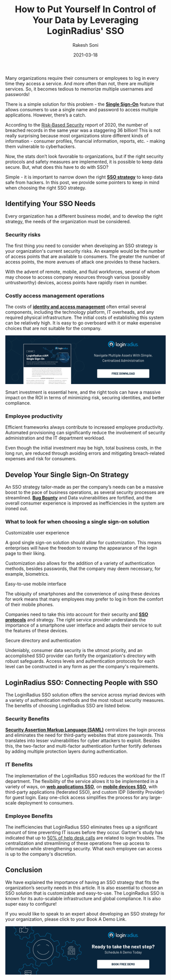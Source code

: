 ﻿---
title: "How to Put Yourself In Control of Your Data by Leveraging LoginRadius' SSO"
date: "2021-03-18"
coverImage: "sso-loginradius.webp"
tags: ["customer-experience"]
featured: false 
author: "Rakesh Soni"
description: "An SSO strategy tailor-made as per the company’s needs can be a massive boost to the pace of business operations, as several security processes are streamlined. Data vulnerabilities are fortified, and the overall consumer experience is improved as inefficiencies in the system are ironed out."
metatitle: "How to Put Yourself In Control of Your Data by Leveraging LoginRadius' SSO"
metadescription: "Become the master of your data by leveraging the LoginRadius’ SSO. In this post, we have provided some pointers to keep in mind when choosing the right SSO strategy."
---


Many organizations require their consumers or employees to log in every time they access a service. And more often than not, there are multiple services. So, it becomes tedious to memorize multiple usernames and passwords!

There is a simple solution for this problem - the **[Single Sign-On](https://www.loginradius.com/blog/identity/2020/09/best-sso-providers-loginradius/)** feature that allows consumers to use a single name and password to access multiple applications. However, there’s a catch.


According to the [Risk-Based Security](https://pages.riskbasedsecurity.com/hubfs/Reports/2020/2020%20Q3%20Data%20Breach%20QuickView%20Report.pdf) report of 2020, the number of breached records in the same year was a staggering 36 billion! This is not really surprising because most organizations store different kinds of information - consumer profiles, financial information, reports, etc. - making them vulnerable to cyberhackers.

  

Now, the stats don’t look favorable to organizations, but if the right security protocols and safety measures are implemented, it is possible to keep data secure. But, what does this have to do with SSO?

Simple - it is important to narrow down the right **[SSO strategy](https://www.loginradius.com/single-sign-on/)** to keep data safe from hackers. In this post, we provide some pointers to keep in mind when choosing the right SSO strategy.

## Identifying Your SSO Needs

Every organization has a different business model, and to develop the right strategy, the needs of the organization must be considered.

### Security risks

The first thing you need to consider when developing an SSO strategy is your organization's current security risks. An example would be the number of access points that are available to consumers. The greater the number of access points, the more avenues of attack one provides to these hackers.

With the advent of remote, mobile, and fluid workforces, several of whom may choose to access company resources through various (possibly untrustworthy) devices, access points have rapidly risen in number.

### Costly access management operations

The costs of **[identity and access management](https://www.loginradius.com/blog/identity/2021/01/what-is-iam/)** often entail several components, including the technology platform, IT overheads, and any required physical infrastructure. The initial costs of establishing this system can be relatively high. It is easy to go overboard with it or make expensive choices that are not suitable for the company.

[![SSO-loginradius](LoginRadius-Single-Sign-on.webp)](https://www.loginradius.com/single-sign-on/)

Smart investment is essential here, and the right tools can have a massive impact on the ROI in terms of minimizing risk, securing identities, and better compliance.

### Employee productivity

Efficient frameworks always contribute to increased employee productivity. Automated provisioning can significantly reduce the involvement of security administration and the IT department workload.


Even though the initial investment may be high, total business costs, in the long run, are reduced through avoiding errors and mitigating breach-related expenses and risk for consumers.

  

## Develop Your Single Sign-On Strategy

An SSO strategy tailor-made as per the company’s needs can be a massive boost to the pace of business operations, as several security processes are streamlined. **[Bug Bounty](https://www.loginradius.com/bug-bounty/)** and Data vulnerabilities are fortified, and the overall consumer experience is improved as inefficiencies in the system are ironed out.

### What to look for when choosing a single sign-on solution

Customizable user experience

A good single sign-on solution should allow for customization. This means enterprises will have the freedom to revamp the appearance of the login page to their liking.

Customization also allows for the addition of a variety of authentication methods, besides passwords, that the company may deem necessary, for example, biometrics.


Easy-to-use mobile interface

The ubiquity of smartphones and the convenience of using these devices for work means that many employees may prefer to log in from the comfort of their mobile phones.

  

Companies need to take this into account for their security and **[SSO protocols](https://www.loginradius.com/protocols/)** and strategy. The right service provider understands the importance of a smartphone user interface and adapts their service to suit the features of these devices.

  

Secure directory and authentication

Undeniably, consumer data security is the utmost priority, and an accomplished SSO provider can fortify the organization's directory with robust safeguards. Access levels and authentication protocols for each level can be constructed in any form as per the company's requirements.

  

## LoginRadius SSO: Connecting People with SSO

  

The LoginRadius SSO  solution offers the service across myriad devices with a variety of authentication methods and the most robust security measures. The benefits of choosing LoginRadius SSO are listed below.

### Security Benefits

**[Security Assertion Markup Language (SAML)](https://www.loginradius.com/authenticate/cpp/saml/)** centralizes the login process and eliminates the need for third-party websites that store passwords. This translates into lesser vulnerabilities for cyber attackers to exploit. Besides this, the two-factor and multi-factor authentication further fortify defenses by adding multiple protection layers during authentication.

### IT Benefits

The implementation of the LoginRadius SSO reduces the workload for the IT department. The flexibility of the service allows it to be implemented in a variety of ways, on **[web applications SSO](https://www.loginradius.com/features/php/web-sso/)**, on **[mobile devices SSO](https://www.loginradius.com/features/android/mobile-sso/)**, with third-party applications (federated SSO), and custom IDP (Identity Provider) for guest login. Easy one-click access simplifies the process for any large-scale deployment to consumers.

### Employee Benefits

The inefficiencies that LoginRadius SSO eliminates frees up a significant amount of time preventing IT issues before they occur. Gartner's study has indicated that up to [50% of help desk calls](https://www.infosecurity-magazine.com/webinars/password-management-getting/#:~:text=According%20to%20the%20Gartner%20Group,password%20reset%20is%20about%20%2470.) are related to login troubles. The centralization and streamlining of these operations free up access to information while strengthening security. What each employee can access is up to the company's discretion.

## Conclusion

We have explained the importance of having an SSO strategy that fits the organization’s security needs in this article. It is also essential to choose an SSO solution that is customizable and easy-to-use. The LoginRadius SSO is known for its auto-scalable infrastructure and global compliance. It is also super easy to configure!

  

If you would like to speak to an expert about developing an SSO strategy for your organization, please click to your Book A Demo Link. 

[![book-a-demo-loginradius](../../assets/book-a-demo-loginradius.webp)](https://www.loginradius.com/contact-us?utm_source=blog&utm_medium=web&utm_campaign=put-yourself-in-control-of-your-data-by-leveraging-loginradius-sso)
